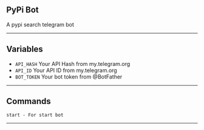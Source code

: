 ## PyPi Bot
A pypi search telegram bot

---

## Variables

- `API_HASH` Your API Hash from my.telegram.org
- `API_ID` Your API ID from my.telegram.org
- `BOT_TOKEN` Your bot token from @BotFather

---

## Commands

```
start - For start bot
```

---
